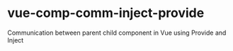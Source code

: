 # vue-comp-comm-inject-provide
Communication between parent child component in Vue using Provide and Inject
